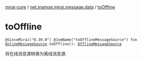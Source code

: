 [mirai-core](../index.md) / [net.mamoe.mirai.message.data](index.md) / [toOffline](./to-offline.md)

# toOffline

`@SinceMirai("0.39.0") @JvmName("toOfflineMessageSource") fun `[`OnlineMessageSource`](-online-message-source/index.md)`.toOffline(): `[`OfflineMessageSource`](-offline-message-source/index.md)

将在线消息源转换为离线消息源.

